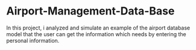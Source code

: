 # Airport-Management-Data-Base
In this project, i analyzed and simulate an example of the airport database model that the user can get the information which needs by entering the personal information.
